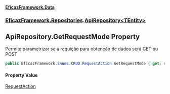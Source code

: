 #### [EficazFramework.Data](EficazFrameworkData.md 'EficazFramework Data')
### [EficazFramework.Repositories](EficazFrameworkData.md#EficazFramework.Repositories 'EficazFramework.Repositories').[ApiRepository&lt;TEntity&gt;](EficazFramework.Repositories/ApiRepository_TEntity_.md 'EficazFramework.Repositories.ApiRepository<TEntity>')

## ApiRepository<TEntity>.GetRequestMode Property

Permite parametrizar se a requição para obtenção de dados será GET ou POST

```csharp
public EficazFramework.Enums.CRUD.RequestAction GetRequestMode { get; set; }
```

#### Property Value
[RequestAction](EficazFramework.Enums.CRUD/RequestAction.md 'EficazFramework.Enums.CRUD.RequestAction')